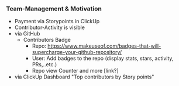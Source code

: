 ### Team-Management & Motivation

- Payment via Storypoints in ClickUp
- Contributor-Activity is visible
- via GitHub
  - Contributors Badge
    - Repo: <https://www.makeuseof.com/badges-that-will-supercharge-your-github-repository/>
    - User: Add badges to the repo (display stats, stars, activity, PRs,..etc.)
    - Repo view Counter and more [link?]
- via ClickUp
  Dashboard "Top contributors by Story points"
